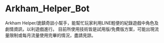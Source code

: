 # Arkham_Helper_Bot
Arkham Helper/詭鎮奇談小幫手，能幫忙玩家利用LINE輕便的紀錄遊戲中角色及劇情資訊，以利遊戲進行。
目前所使用技術皆是試用版/免費版方案，可能出現流量限制或每月流量使用完畢的情況，盡請見諒。
